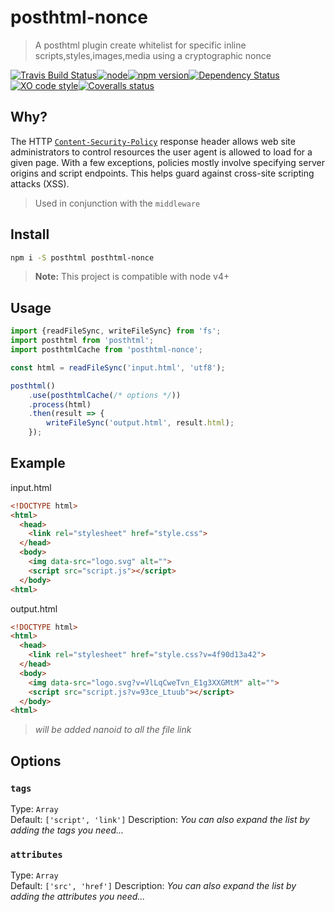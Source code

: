 # posthtml-nonce

> A posthtml plugin create whitelist for specific inline scripts,styles,images,media using a cryptographic nonce 

[![Travis Build Status](https://img.shields.io/travis/GitScrum/posthtml-nonce.svg?style=flat-square&label=unix)](https://travis-ci.org/GitScrum/posthtml-nonce)[![node](https://img.shields.io/node/v/post-sequence.svg?maxAge=2592000&style=flat-square)]()[![npm version](https://img.shields.io/npm/v/posthtml-nonce.svg?style=flat-square)](https://www.npmjs.com/package/posthtml-nonce)[![Dependency Status](https://david-dm.org/gitscrum/posthtml-nonce.svg?style=flat-square)](https://david-dm.org/gitscrum/posthtml-nonce)[![XO code style](https://img.shields.io/badge/code_style-XO-5ed9c7.svg?style=flat-square)](https://github.com/sindresorhus/xo)[![Coveralls status](https://img.shields.io/coveralls/GitScrum/posthtml-nonce.svg?style=flat-square)](https://coveralls.io/r/GitScrum/posthtml-nonce)

## Why?  
The HTTP [`Content-Security-Policy`](https://developer.mozilla.org/en-US/docs/Web/HTTP/Headers/Content-Security-Policy) response header allows web site administrators to control resources the user agent is allowed to load for a given page. With a few exceptions, policies mostly involve specifying server origins and script endpoints. This helps guard against cross-site scripting attacks (XSS).  
> Used in conjunction with the `middleware`

## Install

```bash
npm i -S posthtml posthtml-nonce
```

> **Note:** This project is compatible with node v4+

## Usage

```js
import {readFileSync, writeFileSync} from 'fs';
import posthtml from 'posthtml';
import posthtmlCache from 'posthtml-nonce';

const html = readFileSync('input.html', 'utf8');

posthtml()
    .use(posthtmlCache(/* options */))
    .process(html)
    .then(result => {
        writeFileSync('output.html', result.html);
    });

```

## Example

input.html
```html
<!DOCTYPE html>
<html>
  <head>
    <link rel="stylesheet" href="style.css">
  </head>
  <body>
    <img data-src="logo.svg" alt="">
    <script src="script.js"></script>
  </body>
<html>
```

output.html
```html
<!DOCTYPE html>
<html>
  <head>
    <link rel="stylesheet" href="style.css?v=4f90d13a42">
  </head>
  <body>
    <img data-src="logo.svg?v=VlLqCweTvn_E1g3XXGMtM" alt="">
    <script src="script.js?v=93ce_Ltuub"></script>
  </body>
<html>
```
> *will be added nanoid to all the file link*

## Options

### `tags`
Type: `Array`  
Default: `['script', 'link']`
Description: *You can also expand the list by adding the tags you need...*  

### `attributes`
Type: `Array`  
Default: `['src', 'href']`
Description: *You can also expand the list by adding the attributes you need...*  
